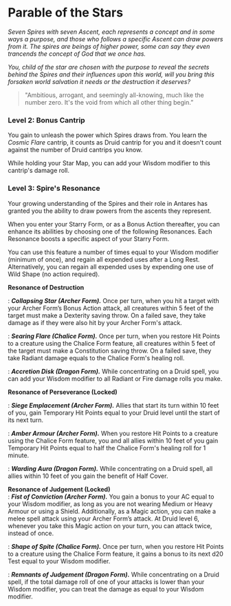 # Parable of the Stars

*Seven Spires with seven Ascent, each represents a concept and in some ways a purpose, and those who follows a specific Ascent can draw powers from it. The spires are beings of higher power, some can say they even trancends the concept of God that we once has.* 

*You, child of the star are chosen with the purpose to reveal the secrets behind the Spires and their influences upon this world, will you bring this forsaken world salvation it needs or the destruction it deserves?*

> "Ambitious, arrogant, and seemingly all-knowing, much like the number zero. It's the void from which all other thing begin.”

### Level 2: Bonus Cantrip

You gain to unleash the power which Spires draws from. You learn the *Cosmic Flare* cantrip, it counts as Druid cantrip for you and it doesn't count against the number of Druid cantrips you know.

While holding your Star Map, you can add your Wisdom modifier to this cantrip's damage roll.

### Level 3: Spire's Resonance

Your growing understanding of the Spires and their role in Antares has granted you the ability to draw powers from the ascents they represent.

When you enter your Starry Form, or as a Bonus Action thereafter, you can enhance its abilities by choosing one of the following Resonances. Each Resonance boosts a specific aspect of your Starry Form.

You can use this feature a number of times equal to your Wisdom modifier (minimum of once), and regain all expended uses after a Long Rest. Alternatively, you can regain all expended uses by expending one use of Wild Shape (no action required). 

**Resonance of Destruction**  

:   ***Collapsing Star (Archer Form).*** Once per turn, when you hit a target with your Archer Form’s Bonus Action attack, all creatures within 5 feet of the target must make a Dexterity saving throw. On a failed save, they take damage as if they were also hit by your Archer Form's attack.

:   ***Searing Flare (Chalice Form).*** Once per turn, when you restore Hit Points to a creature using the Chalice Form feature, all creatures within 5 feet of the target must make a Constitution saving throw. On a failed save, they take Radiant damage equals to the Chalice Form's healing roll.

:   ***Accretion Disk (Dragon Form).*** While concentrating on a Druid spell, you can add your Wisdom modifier to all Radiant or Fire damage rolls you make.

**Resonance of Perseverance (Locked)**  

:   ***Siege Emplacement (Archer Form).*** Allies that start its turn within 10 feet of you, gain Temporary Hit Points equal to your Druid level until the start of its next turn. 

:   ***Amber Armour (Archer Form).*** When you restore Hit Points to a creature using the Chalice Form feature, you and all allies within 10 feet of you gain Temporary Hit Points equal to half the Chalice Form's healing roll for 1 minute.

:   ***Warding Aura (Dragon Form).*** While concentrating on a Druid spell, all allies within 10 feet of you gain the benefit of Half Cover.

**Resonance of Judgement (Locked)**  
:   ***Fist of Conviction (Archer Form).*** You gain a bonus to your AC equal to your Wisdom modifier, as long as you are not wearing Medium or Heavy Armour or using a Shield. Additionally, as a Magic action, you can make a melee spell attack using your Archer Form’s attack. At Druid level 6, whenever you take this Magic action on your turn, you can attack twice, instead of once.

:   ***Shape of Spite (Chalice Form).*** Once per turn, when you restore Hit Points to a creature using the Chalice Form feature, it gains a bonus to its next d20 Test equal to your Wisdom modifier.

:   ***Remnants of Judgement (Dragon Form).*** While concentrating on a Druid spell, if the total damage roll of one of your attacks is lower than your Wisdom modifier, you can treat the damage as equal to your Wisdom modifier.

